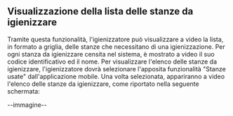 ## Visualizzazione della lista delle stanze da igienizzare
Tramite questa funzionalità, l'igienizzatore può visualizzare a video la lista, in formato a griglia, delle stanze che necessitano di una igienizzazione. Per ogni stanza da igienizzare censita nel sistema, è mostrato a video il suo codice identificativo ed il nome. Per visualizzare l'elenco delle stanze da igienizzare, l'igienizzatore dovrà selezionare l'apposita funzionalità "Stanze usate" dall'applicazione mobile. Una volta selezionata, appariranno a video l'elenco delle stanze da igienizzare, come riportato nella seguente schermata:

--immagine--


